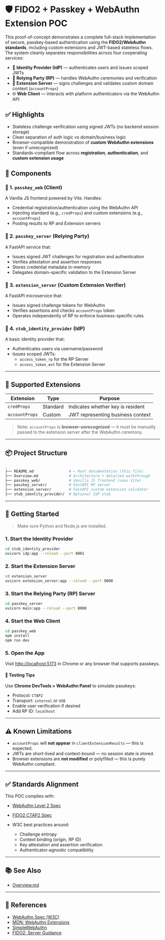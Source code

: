 # 🛡️ FIDO2 + Passkey + WebAuthn Extension POC

This proof-of-concept demonstrates a complete full-stack implementation of secure, passkey-based authentication using
the **FIDO2/WebAuthn standards**, including custom extensions and JWT-based stateless flows. The system cleanly
separates responsibilities across four cooperating services:

- 🧠 **Identity Provider (IdP)** — authenticates users and issues scoped JWTs
- 🔐 **Relying Party (RP)** — handles WebAuthn ceremonies and verification
- 🧩 **Extension Server** — signs challenges and validates custom domain context (`accountProps`)
- 🌐 **Web Client** — interacts with platform authenticators via the WebAuthn API

## ✅ Highlights

- Stateless challenge verification using signed JWTs (no backend session storage)
- Clean separation of auth logic vs domain/business logic
- Browser-compatible demonstration of **custom WebAuthn extensions** (even if unrecognized)
- Standards-compliant flow across **registration**, **authentication**, and **custom extension usage**

## 🧱 Components

### 🔹 1. `passkey_web` (Client)

A Vanilla JS frontend powered by Vite. Handles:

- Credential registration/authentication using the WebAuthn API
- Injecting standard (e.g., `credProps`) and custom extensions (e.g., `accountProps`)
- Posting results to RP and Extension servers

### 🔹 2. `passkey_server` (Relying Party)

A FastAPI service that:

- Issues signed JWT challenges for registration and authentication
- Verifies attestation and assertion responses
- Stores credential metadata in-memory
- Delegates domain-specific validation to the Extension Server

### 🔹 3. `extension_server` (Custom Extension Verifier)

A FastAPI microservice that:

- Issues signed challenge tokens for WebAuthn
- Verifies assertions and checks `accountProps` token
- Operates independently of RP to enforce business-specific rules

### 🔹 4. `stub_identity_provider` (IdP)

A basic identity provider that:

- Authenticates users via username/password
- Issues scoped JWTs:
    - `access_token_rp` for the RP Server
    - `access_token_ext` for the Extension Server

---

## 🧩 Supported Extensions

| Extension      | Type     | Purpose                           |
|----------------|----------|-----------------------------------|
| `credProps`    | Standard | Indicates whether key is resident |
| `accountProps` | Custom   | JWT representing business context |

> Note: `accountProps` is **browser-unrecognized** — it must be manually passed to the extension server after the
> WebAuthn ceremony.

---

## 📦 Project Structure

```bash
.
├── README.md                # ← Root documentation (this file)
├── Overview.md              # Architecture + detailed walkthrough
├── passkey_web/             # Vanilla JS frontend (uses Vite)
├── passkey_server/          # FastAPI RP server
├── extension_server/        # FastAPI custom extension validator
├── stub_identity_provider/  # Optional IdP stub
````

---

## 🚀 Getting Started

> Make sure Python and Node.js are installed.

### 1. Start the Identity Provider

```bash
cd stub_identity_provider
uvicorn idp:app --reload --port 8001
```

### 2. Start the Extension Server

```bash
cd extension_server
uvicorn extension_server:app --reload --port 9000
```

### 3. Start the Relying Party (RP) Server

```bash
cd passkey_server
uvicorn main:app --reload --port 8000
```

### 4. Start the Web Client

```bash
cd passkey_web
npm install
npm run dev
```

### 5. Open the App

Visit [http://localhost:5173](http://localhost:5173) in Chrome or any browser that supports passkeys.

#### 🧪 Testing Tips

Use **Chrome DevTools > WebAuthn Panel** to simulate passkeys:

* Protocol: `CTAP2`
* Transport: `internal` or `USB`
* Enable user verification if desired
* Add RP ID: `localhost`

---

## ⚠️ Known Limitations

* `accountProps` will **not appear** in `clientExtensionResults` — this is expected.
* JWTs are short-lived and context-bound — no session state is stored.
* Browser extensions are **not modified** or polyfilled — this is purely WebAuthn compliant.

---

## ✅ Standards Alignment

This POC complies with:

* [WebAuthn Level 2 Spec](https://www.w3.org/TR/webauthn-2/)
* [FIDO2 CTAP2 Spec](https://fidoalliance.org/specs/fido-v2.1-rd-20220125/)
* W3C best practices around:

    * Challenge entropy
    * Context binding (origin, RP ID)
    * Key attestation and assertion verification
    * Authenticator-agnostic compatibility

---

## 📚 See Also

- [Overview.md](./Overview.md)

---

## 📄 References

* [WebAuthn Spec (W3C)](https://www.w3.org/TR/webauthn-3/)
* [MDN: WebAuthn Extensions](https://developer.mozilla.org/en-US/docs/Web/API/Web_Authentication_API/WebAuthn_extensions)
* [SimpleWebAuthn](https://simplewebauthn.dev)
* [FIDO2: Server Guidance](https://developers.google.com/identity/passkeys/developer-guides/server-introduction)

